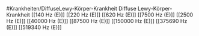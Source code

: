 #Krankheiten/DiffuseLewy-Körper-Krankheit
Diffuse Lewy-Körper-Krankheit
[[140 Hz (E)]]
[[220 Hz (E)]]
[[620 Hz (E)]]
[[7500 Hz (E)]]
[[2500 Hz (E)]]
[[40000 Hz (E)]]
[[87500 Hz (E)]]
[[150000 Hz (E)]]
[[375690 Hz (E)]]
[[519340 Hz (E)]]